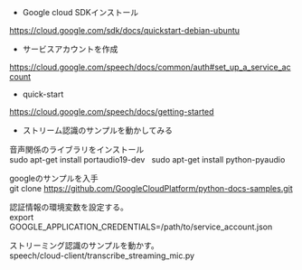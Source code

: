 * Google cloud SDKインストール  

https://cloud.google.com/sdk/docs/quickstart-debian-ubuntu  

* サービスアカウントを作成

https://cloud.google.com/speech/docs/common/auth#set_up_a_service_account

* quick-start

https://cloud.google.com/speech/docs/getting-started

* ストリーム認識のサンプルを動かしてみる

音声関係のライブラリをインストール  
sudo apt-get install portaudio19-dev  
sudo apt-get install python-pyaudio  

googleのサンプルを入手  
git clone https://github.com/GoogleCloudPlatform/python-docs-samples.git  

認証情報の環境変数を設定する。  
export GOOGLE_APPLICATION_CREDENTIALS=/path/to/service_account.json  

ストリーミング認識のサンプルを動かす。  
speech/cloud-client/transcribe_streaming_mic.py

